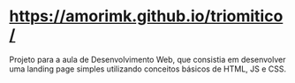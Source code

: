 # https://amorimk.github.io/triomitico/

Projeto para a aula de Desenvolvimento Web, que consistia em desenvolver uma landing page simples utilizando conceitos básicos de HTML, JS e CSS.
